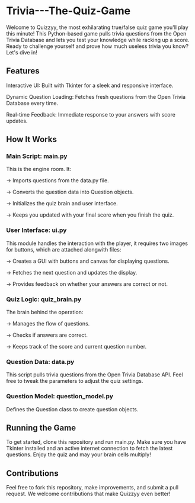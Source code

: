 # Trivia---The-Quiz-Game
Welcome to Quizzyy, the most exhilarating true/false quiz game you'll play this minute! 
This Python-based game pulls trivia questions from the Open Trivia Database and lets you test your knowledge while racking up a score. 
Ready to challenge yourself and prove how much useless trivia you know? 
Let's dive in!

## Features
Interactive UI: Built with Tkinter for a sleek and responsive interface.

Dynamic Question Loading: Fetches fresh questions from the Open Trivia Database every time.

Real-time Feedback: Immediate response to your answers with score updates.

## How It Works
### Main Script: main.py
This is the engine room. It:

 -> Imports questions from the data.py file.

 -> Converts the question data into Question objects.
 
 -> Initializes the quiz brain and user interface. 
 
 -> Keeps you updated with your final score when you finish the quiz.

### User Interface: ui.py
This module handles the interaction with the player, it requires two images for buttons, which are attached alongwith files:

 -> Creates a GUI with buttons and canvas for displaying questions.

 -> Fetches the next question and updates the display.
  
 -> Provides feedback on whether your answers are correct or not.

### Quiz Logic: quiz_brain.py
The brain behind the operation:

 -> Manages the flow of questions.
 
 -> Checks if answers are correct.
 
 -> Keeps track of the score and current question number.

 ### Question Data: data.py
This script pulls trivia questions from the Open Trivia Database API. Feel free to tweak the parameters to adjust the quiz settings.

### Question Model: question_model.py
Defines the Question class to create question objects.

## Running the Game
To get started, clone this repository and run main.py. Make sure you have Tkinter installed and an active internet connection to fetch the latest questions. Enjoy the quiz and may your brain cells multiply!

## Contributions
Feel free to fork this repository, make improvements, and submit a pull request. We welcome contributions that make Quizzyy even better!
